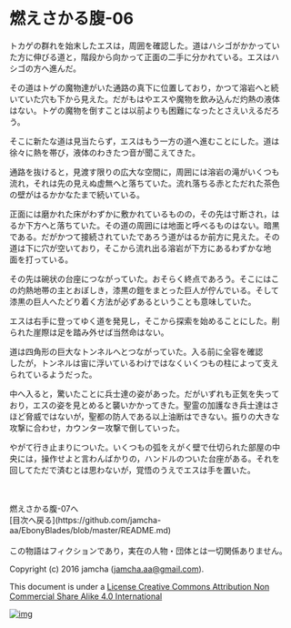 # 燃えさかる腹-06

トカゲの群れを始末したエスは，周囲を確認した。道はハシゴがかかってい  
た方に伸びる道と，階段から向かって正面の二手に分かれている。エスはハ  
シゴの方へ進んだ。  

その道はトゲの魔物達がいた通路の真下に位置しており，かつて溶岩へと続  
いていた穴も下から見えた。だがもはやエスや魔物を飲み込んだ灼熱の液体  
はない。トゲの魔物を倒すことは以前よりも困難になったとさえいえるだろ  
う。  

そこに新たな道は見当たらず，エスはもう一方の道へ進むことにした。道は  
徐々に熱を帯び，液体のわきたつ音が聞こえてきた。  

通路を抜けると，見渡す限りの広大な空間に，周囲には溶岩の滝がいくつも  
流れ，それは先の見えぬ虚無へと落ちていた。流れ落ちる赤とただれた茶色  
の壁がはるかかなたまで続いている。  

正面には磨かれた床がわずかに敷かれているものの，その先は寸断され，は  
るか下方へと落ちていた。その道の周囲には地面と呼べるものはない。暗黒  
である。だがかつて接続されていたであろう道がはるか前方に見えた。その  
道は下に穴が空いており，そこから流れ出る溶岩が下方にあるわずかな地  
面を打っている。  

その先は碗状の台座につながっていた。おそらく終点であろう。そこにはこ  
の灼熱地帯の主とおぼしき，漆黒の鎧をまとった巨人が佇んでいる。そして  
漆黒の巨人へたどり着く方法が必ずあるということも意味していた。  

エスは右手に登ってゆく道を発見し，そこから探索を始めることにした。削  
られた崖際は足を踏み外せば当然命はない。  

道は四角形の巨大なトンネルへとつながっていた。入る前に全容を確認  
したが，トンネルは宙に浮いているわけではなくいくつもの柱によって支え  
られているようだった。  

中へ入ると，驚いたことに兵士達の姿があった。だがいずれも正気を失って  
おり，エスの姿を見とめると襲いかかってきた。聖霊の加護なき兵士達はさ  
ほど脅威ではないが，聖都の防人である以上油断はできない。振りの大きな  
攻撃に合わせ，カウンター攻撃で倒していった。  

やがて行き止まりについた。いくつもの弧をえがく壁で仕切られた部屋の中  
央には，操作せよと言わんばかりの，ハンドルのついた台座がある。それを  
回してただで済むとは思わないが，覚悟のうえでエスは手を置いた。  

<br>  
<br>  
燃えさかる腹-07へ  

<br>  
[目次へ戻る](https://github.com/jamcha-aa/EbonyBlades/blob/master/README.md)  
<br>  
<br>  
この物語はフィクションであり，実在の人物・団体とは一切関係ありません。  

Copyright (c) 2016 jamcha (jamcha.aa@gmail.com).  

This document is under a [License Creative Commons Attribution Non Commercial Share Alike 4.0 International](http://creativecommons.org/licenses/by-nc-sa/4.0/deed)  

[![img](http://i.creativecommons.org/l/by-nc-sa/3.0/80x15.png)](http://creativecommons.org/licenses/by-nc-sa/4.0/deed)